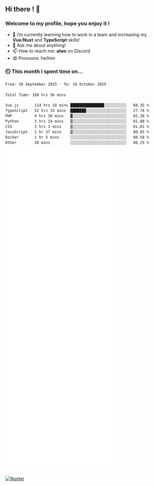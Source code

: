 ## Hi there ! 👋

### Welcome to my profile, hope you enjoy it !

- 🌱 I’m currently learning how to work in a team and increasing my **Vue**/**Nuxt** and **TypeScript** skills!
- 💬 Ask me about anything!
- 📫 How to reach me: **alwe** on Discord
- 😄 Pronouns: he/him

### ⏲️ This month I spent time on...

<!--START_SECTION:waka-->

```bash
From: 16 September 2025 - To: 16 October 2025

Total Time: 188 hrs 56 mins

Vue.js       114 hrs 18 mins ███████████████░░░░░░░░░░   60.35 %
TypeScript   52 hrs 33 mins  ███████░░░░░░░░░░░░░░░░░░   27.74 %
PHP          4 hrs 30 mins   ▓░░░░░░░░░░░░░░░░░░░░░░░░   02.38 %
Python       3 hrs 24 mins   ▒░░░░░░░░░░░░░░░░░░░░░░░░   01.80 %
CSS          3 hrs 3 mins    ▒░░░░░░░░░░░░░░░░░░░░░░░░   01.61 %
JavaScript   1 hr 37 mins    ▒░░░░░░░░░░░░░░░░░░░░░░░░   00.85 %
Docker       1 hr 5 mins     ░░░░░░░░░░░░░░░░░░░░░░░░░   00.58 %
Other        28 mins         ░░░░░░░░░░░░░░░░░░░░░░░░░   00.25 %
```

<!--END_SECTION:waka-->

![Metrics](./github-metrics.svg)

[![Nuxter](https://nuxters.nuxt.com/card/zAlweNy26/og.png)](https://nuxters.nuxt.com/zAlweNy26)

